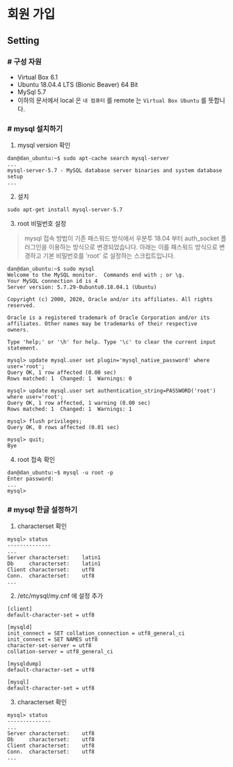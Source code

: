 # 회원 가입

## Setting

### # 구성 자원

- Virtual Box 6.1  
- Ubuntu 18.04.4 LTS (Bionic Beaver) 64 Bit
- MySql 5.7
- 이하의 문서에서 local 은 `내 컴퓨터` 를 remote 는 `Virtual Box Ubuntu` 를 뜻합니다.

### # mysql 설치하기

1. mysql version 확인

```shell script
dan@dan_ubuntu:~$ sudo apt-cache search mysql-server
...
mysql-server-5.7 - MySQL database server binaries and system database setup
...
```

2. 설치

`sudo apt-get install mysql-server-5.7`

3. root 비밀번호 설정

> mysql 접속 방법이 기존 패스워드 방식에서 우분투 18.04 부터 auth_socket 플러그인을 이용하는 방식으로 변경되었습니다.
아래는 이를 패스워드 방식으로 변경하고 기본 비밀번호를 'root' 로 설정하는 스크립트입니다.

```
dan@dan_ubuntu:~$ sudo mysql
Welcome to the MySQL monitor.  Commands end with ; or \g.
Your MySQL connection id is 4
Server version: 5.7.29-0ubuntu0.18.04.1 (Ubuntu)

Copyright (c) 2000, 2020, Oracle and/or its affiliates. All rights reserved.

Oracle is a registered trademark of Oracle Corporation and/or its
affiliates. Other names may be trademarks of their respective
owners.

Type 'help;' or '\h' for help. Type '\c' to clear the current input statement.

mysql> update mysql.user set plugin='mysql_native_password' where user='root';
Query OK, 1 row affected (0.00 sec)
Rows matched: 1  Changed: 1  Warnings: 0

mysql> update mysql.user set authentication_string=PASSWORD('root') where user='root';
Query OK, 1 row affected, 1 warning (0.00 sec)
Rows matched: 1  Changed: 1  Warnings: 1

mysql> flush privileges;
Query OK, 0 rows affected (0.01 sec)

mysql> quit;
Bye
```

4. root 접속 확인

```shell script
dan@dan_ubuntu:~$ mysql -u root -p
Enter password:
...
mysql>
```

### # mysql 한글 설정하기

1. characterset 확인

```shell script
mysql> status
--------------
...
Server characterset:	latin1
Db     characterset:	latin1
Client characterset:	utf8
Conn.  characterset:	utf8
...
```

2. /etc/mysql/my.cnf 에 설정 추가

```shell script
[client]
default-character-set = utf8

[mysqld]
init_connect = SET collation_connection = utf8_general_ci
init_connect = SET NAMES utf8
character-set-server = utf8
collation-server = utf8_general_ci

[mysqldump]
default-character-set = utf8

[mysql]
default-character-set = utf8
```

3. characterset 확인

```shell script
mysql> status
--------------
...
Server characterset:	utf8
Db     characterset:	utf8
Client characterset:	utf8
Conn.  characterset:	utf8
...
```